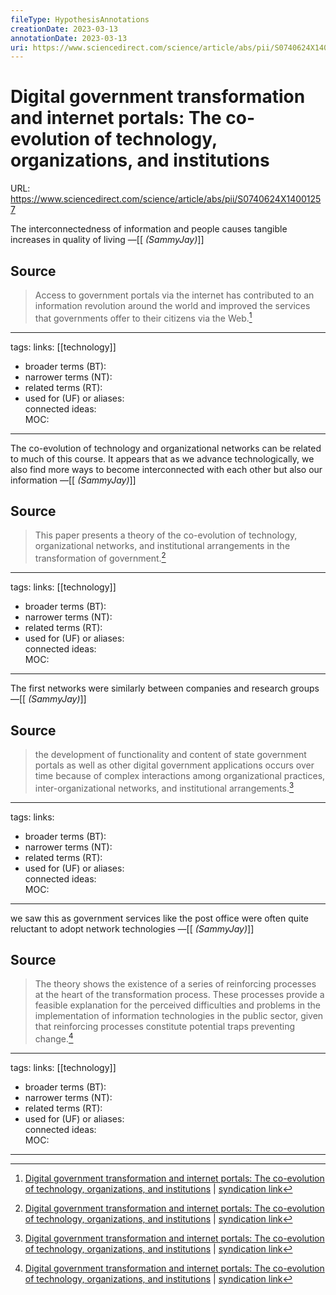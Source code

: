 ```yaml
---
fileType: HypothesisAnnotations
creationDate: 2023-03-13 
annotationDate: 2023-03-13
uri: https://www.sciencedirect.com/science/article/abs/pii/S0740624X14001257
---
```

# Digital government transformation and internet portals: The co-evolution of technology, organizations, and institutions
URL: https://www.sciencedirect.com/science/article/abs/pii/S0740624X14001257

The interconnectedness of information and people causes tangible increases in quality of living
&mdash;[[ _(SammyJay)_]]

## Source 
> Access to government portals via the internet has contributed to an information revolution around the world and improved the services that governments offer to their citizens via the Web.[^1]

[^1]: [Digital government transformation and internet portals: The co-evolution of technology, organizations, and institutions](https://www.sciencedirect.com/science/article/abs/pii/S0740624X14001257) | [syndication link](tk) 

---
tags: 
links:  [[technology]] 
- broader terms (BT):  
- narrower terms (NT):  
- related terms (RT):  
- used for (UF) or aliases:  
connected ideas:  
MOC:  

---
The co-evolution of technology and organizational networks can be related to much of this course. It appears that as we advance technologically, we also find more ways to become interconnected with each other but also our information
&mdash;[[ _(SammyJay)_]]

## Source 
> This paper presents a theory of the co-evolution of technology, organizational networks, and institutional arrangements in the transformation of government.[^1]

[^1]: [Digital government transformation and internet portals: The co-evolution of technology, organizations, and institutions](https://www.sciencedirect.com/science/article/abs/pii/S0740624X14001257) | [syndication link](tk) 

---
tags: 
links:  [[technology]] 
- broader terms (BT):  
- narrower terms (NT):  
- related terms (RT):  
- used for (UF) or aliases:  
connected ideas:  
MOC:  

---
The first networks were similarly between companies and research groups
&mdash;[[ _(SammyJay)_]]

## Source 
> the development of functionality and content of state government portals as well as other digital government applications occurs over time because of complex interactions among organizational practices, inter-organizational networks, and institutional arrangements.[^1]

[^1]: [Digital government transformation and internet portals: The co-evolution of technology, organizations, and institutions](https://www.sciencedirect.com/science/article/abs/pii/S0740624X14001257) | [syndication link](tk) 

---
tags: 
links:  
- broader terms (BT):  
- narrower terms (NT):  
- related terms (RT):  
- used for (UF) or aliases:  
connected ideas:  
MOC:  

---
we saw this as government services like the post office were often quite reluctant to adopt network technologies
&mdash;[[ _(SammyJay)_]]

## Source 
> The theory shows the existence of a series of reinforcing processes at the heart of the transformation process. These processes provide a feasible explanation for the perceived difficulties and problems in the implementation of information technologies in the public sector, given that reinforcing processes constitute potential traps preventing change.[^1]

[^1]: [Digital government transformation and internet portals: The co-evolution of technology, organizations, and institutions](https://www.sciencedirect.com/science/article/abs/pii/S0740624X14001257) | [syndication link](tk) 

---
tags: 
links:  [[technology]] 
- broader terms (BT):  
- narrower terms (NT):  
- related terms (RT):  
- used for (UF) or aliases:  
connected ideas:  
MOC:  

---
